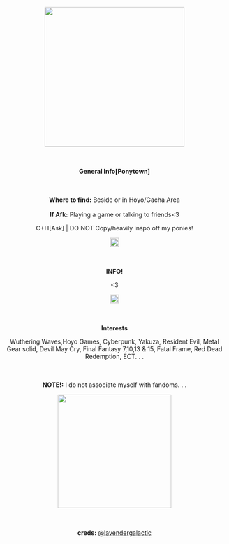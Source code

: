 
<p align="center"> <img src=[https://raw.githubusercontent.com/Starb3rryJ3lly/for-pookie/main/draini%20pfp.png](https://64.media.tumblr.com/325179b6ccaaef1dc12cd5f28dd6c723/817ae0342db2eed5-a6/s640x960/4811c5f9e4f4b5b95b0dc6d55d36f29155dd881e.pnj) height="320px">
<p align="center"> <br><br><b>General Info[Ponytown]</b>
<p align="center"> <br><br><b>Where to find:</b> Beside or in Hoyo/Gacha Area <br><br><b>If Afk:</b> Playing a game or talking to friends<3
<p align="center"> C+H[Ask] | DO NOT Copy/heavily inspo off my ponies!
<p align="center"> <img src=https://64.media.tumblr.com/70cc4156b3e38edd69d7318ab4325a46/70ccf76a1ad5fb12-26/s540x810/eee68f47bba2ff325f5f85f7acd29d60fc5fb362.pnj height="20px">
<p align="center"> <br><br><b>INFO!</b>
<p align="center"> <3

<p align="center"> <img src=https://64.media.tumblr.com/70cc4156b3e38edd69d7318ab4325a46/70ccf76a1ad5fb12-26/s540x810/eee68f47bba2ff325f5f85f7acd29d60fc5fb362.pnj height="20px">
<p align="center"> <br><br><b>Interests</b>

<p align="center">Wuthering Waves,Hoyo Games, Cyberpunk, Yakuza, Resident Evil, Metal Gear solid, Devil May Cry, Final Fantasy 7,10,13 & 15, Fatal Frame, Red Dead Redemption, ECT. . .
<p align="center"> <br><br><b>NOTE!:</b> I do not associate myself with fandoms. . .

<p align="center"> <img src=https://64.media.tumblr.com/d64de5959cf8ecd4c21e8eab5f0b0e13/744b76781675219a-b1/s400x600/b26924da657bdcdd78a1b33f0fbe7bb1739f7f14.gifv height="260px">

<p align="center"> <br><br><b>creds:</b> <a href="https://www.tumblr.com/lavendergalactic">@lavendergalactic </a>
